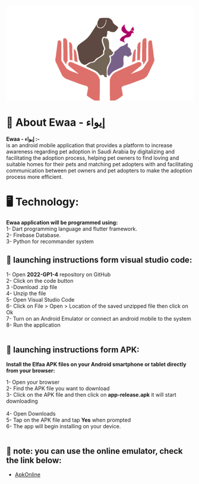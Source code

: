 ![Ewaa logo](images/Picture1.png)

# 🌟 About Ewaa - إيواء

**Ewaa - إيواء :-** <br/>
is an android mobile application that provides a platform to increase awareness regarding pet adoption in Saudi Arabia by digitalizing and facilitating the adoption process, helping pet owners to find loving and suitable homes for their pets and matching pet adopters with and facilitating communication between pet owners and pet adopters to make the adoption process more efficient.
<br/>

# 🖥️ Technology:

**Ewaa application will be programmed using:** <br/>
1- Dart programming language and flutter framework.<br/>
2- Firebase Database.<br/>
3- Python for recommander system<br/>

## 📱 launching instructions form visual studio code:

1- Open **2022-GP1-4** repository on GitHub <br/>
2- Click on the code button <br/>
3 -Download .zip file <br/>
4- Unzip the file <br/>
5- Open Visual Studio Code <br/>
6- Click on File > Open > Location of the saved unzipped file then click on Ok <br/>
7- Turn on an Android Emulator or connect an android mobile to the system <br/>
8- Run the application <br/>
<br/>

## 📁 launching instructions form APK:

**Install the Elfaa APK files on your Android smartphone or tablet directly from your browser:** <br/>

1- Open your browser <br/>
2- Find the APK file you want to download <br/>
3- Click on the APK file and then click on **app-release.apk** it will start downloading <br/>  
 4- Open Downloads <br/>
5- Tap on the APK file and tap **Yes** when prompted <br/>
6- The app will begin installing on your device. <br/> <br/>

## 🔴 note: you can use the online emulator, check the link below:

- [ApkOnline](https://chrome.google.com/webstore/detail/apkonline-apk-manager-for/lnhnebkkgjmlgomfkkmkoaefbknopmja)
